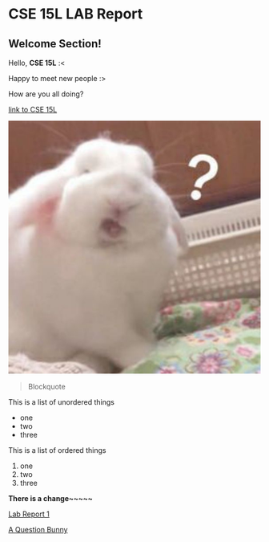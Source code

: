 
# CSE 15L LAB Report

## Welcome Section!



Hello, **CSE 15L** :<

Happy to meet new people :>

How are you all doing?

[link to CSE 15L](https://sites.google.com/eng.ucsd.edu/cse-15l-spring-2022/schedule?authuser=0)

![image](img.jpg)

> Blockquote	

This is a list of unordered things
* one 
* two
* three

This is a list of ordered things
1. one
2. two 
3. three

**There is a change~~~~~**

[Lab Report 1](https://taixinw.github.io/cse15l-lab-reports/lab-report-1-week-2.html)


[A Question Bunny](https://taixinw.github.io/cse15l-lab-reports/lab-report-1-week-2.html)
